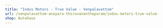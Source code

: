 ```yaml
---
title: "Indus Motors - True Value - Venpalavattom"
url: /venpalavattom-anayara-thiruvananthapuram/indus-motors-true-value-venpalavattom/
shop: Autohaus
---
```

